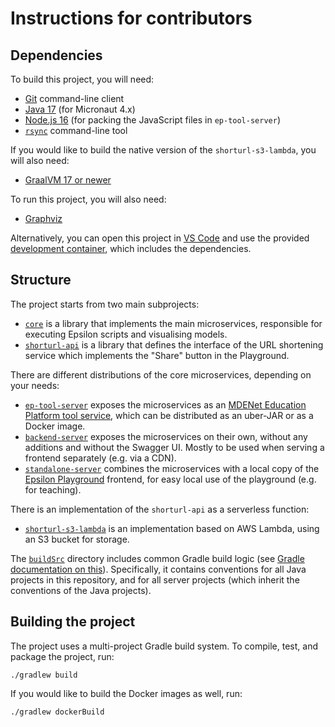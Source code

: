 # Instructions for contributors

## Dependencies

To build this project, you will need:

- [Git](https://git-scm.com/downloads) command-line client
- [Java 17](https://adoptium.net/) (for Micronaut 4.x)
- [Node.js 16](https://nodejs.org/en) (for packing the JavaScript files in `ep-tool-server`)
- [`rsync`](https://rsync.samba.org/) command-line tool

If you would like to build the native version of the `shorturl-s3-lambda`, you will also need:

- [GraalVM 17 or newer](https://www.graalvm.org/release-notes/JDK_17/)

To run this project, you will also need:

- [Graphviz](https://graphviz.org/)

Alternatively, you can open this project in [VS Code](https://code.visualstudio.com/) and use the provided [development container](https://code.visualstudio.com/docs/devcontainers/containers), which includes the dependencies.

## Structure

The project starts from two main subprojects:

* [`core`](./core) is a library that implements the main microservices, responsible for executing Epsilon scripts and visualising models.
* [`shorturl-api`](./shorturl-api) is a library that defines the interface of the URL shortening service which implements the "Share" button in the Playground.

There are different distributions of the core microservices, depending on your needs:

* [`ep-tool-server`](./ep-tool-server) exposes the microservices as an [MDENet Education Platform tool service](https://github.com/mdenet/educationplatform/wiki/Adding-a-Tool#tool-service), which can be distributed as an uber-JAR or as a Docker image.
* [`backend-server`](./backend-server) exposes the microservices on their own, without any additions and without the Swagger UI. Mostly to be used when serving a frontend separately (e.g. via a CDN).
* [`standalone-server`](./standalone-server) combines the microservices with a local copy of the [Epsilon Playground](https://github.com/eclipse-epsilon/epsilon-website) frontend, for easy local use of the playground (e.g. for teaching).

There is an implementation of the `shorturl-api` as a serverless function:

* [`shorturl-s3-lambda`](./shorturl-s3-lambda) is an implementation based on AWS Lambda, using an S3 bucket for storage.

The [`buildSrc`](./buildSrc) directory includes common Gradle build logic (see [Gradle documentation on this](https://docs.gradle.org/current/userguide/sharing_build_logic_between_subprojects.html#sec:using_buildsrc)).
Specifically, it contains conventions for all Java projects in this repository, and for all server projects (which inherit the conventions of the Java projects).

## Building the project

The project uses a multi-project Gradle build system.
To compile, test, and package the project, run:

```shell
./gradlew build
```

If you would like to build the Docker images as well, run:

```shell
./gradlew dockerBuild
```
